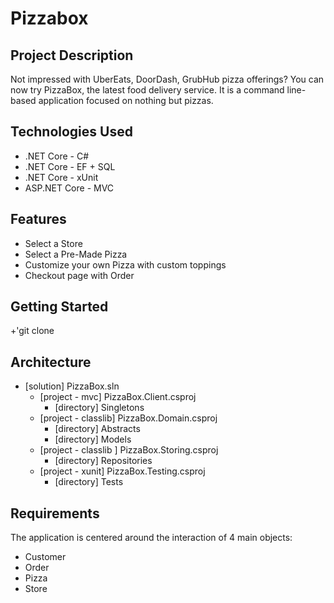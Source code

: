 # Pizzabox

## Project Description

Not impressed with UberEats, DoorDash, GrubHub pizza offerings?
You can now try PizzaBox, the latest food delivery service. 
It is a command line-based application focused on nothing but pizzas.

## Technologies Used

+ .NET Core - C#
+ .NET Core - EF + SQL
+ .NET Core - xUnit
+ ASP.NET Core - MVC

## Features
+ Select a Store
+ Select a Pre-Made Pizza
+ Customize your own Pizza with custom toppings
+ Checkout page with Order

## Getting Started
+'git clone 

## Architecture

- [solution] PizzaBox.sln
  - [project - mvc] PizzaBox.Client.csproj
    - [directory] Singletons
  - [project - classlib] PizzaBox.Domain.csproj
    - [directory] Abstracts
    - [directory] Models
  - [project - classlib ] PizzaBox.Storing.csproj
    - [directory] Repositories
  - [project - xunit] PizzaBox.Testing.csproj
    - [directory] Tests

## Requirements

The application is centered around the interaction of 4 main objects:
- Customer
- Order
- Pizza
- Store

